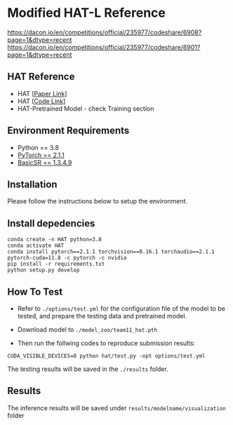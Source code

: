 # Modified HAT-L Reference 
https://dacon.io/en/competitions/official/235977/codeshare/6908?page=1&dtype=recent
https://dacon.io/en/competitions/official/235977/codeshare/6901?page=1&dtype=recent

## HAT Reference
- HAT [[Paper Link]](https://arxiv.org/abs/2205.04437)
- HAT [[Code Link]](https://github.com/XPixelGroup/HAT)
- HAT-Pretrained Model - check Training section

## Environment Requirements
- Python == 3.8
- [PyTorch == 2.1.1](https://pytorch.org/)
- [BasicSR == 1.3.4.9](https://github.com/XPixelGroup/BasicSR/blob/master/INSTALL.md)

## Installation
Please follow the instructions below to setup the environment.

## Install depedencies
```
conda create -n HAT python=3.8
conda activate HAT
conda install pytorch==2.1.1 torchvision==0.16.1 torchaudio==2.1.1 pytorch-cuda=11.8 -c pytorch -c nvidia
pip install -r requirements.txt
python setup.py develop
```

## How To Test

- Refer to `./options/test.yml` for the configuration file of the model to be tested, and prepare the testing data and pretrained model.  

- Download model to `./model_zoo/team11_hat.pth`

- Then run the follwing codes to reproduce submission results:

```
CUDA_VISIBLE_DEVICES=0 python hat/test.py -opt options/test.yml
```

The testing results will be saved in the `./results` folder.

## Results
The inference results will be saved under `results/modelname/visualization` folder

